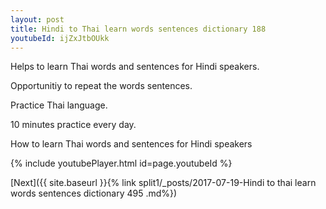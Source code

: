 ```yaml
---
layout: post
title: Hindi to Thai learn words sentences dictionary 188 
youtubeId: ijZxJtbOUkk
---
```

 
 
Helps to learn Thai words and sentences for Hindi speakers.

Opportunitiy to repeat the words sentences. 

Practice Thai language. 
 
10 minutes practice every day. 
 
How to learn Thai words and sentences for Hindi speakers 
 
{% include youtubePlayer.html id=page.youtubeId %}
 
 
[Next]({{ site.baseurl }}{% link  split1/_posts/2017-07-19-Hindi to thai learn words sentences dictionary 495 .md%})
 
